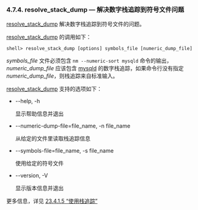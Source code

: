 ### 4.7.4. resolve\_stack\_dump — 解决数字栈追踪到符号文件问题


[resolve\_stack\_dump](#) 解决数字栈追踪到符号文件的问题。

[resolve\_stack\_dump](#) 的调用如下：

```shell
shell> resolve_stack_dump [options] symbols_file [numeric_dump_file]
```

*symbols\_file* 文件必须包含 `nm --numeric-sort mysqld` 命令的输出，*numeric\_dump\_file* 应该包含 [mysqld][04.03.01] 的数字栈追踪，如果命令行没有指定 *numeric\_dump\_file*，则栈追踪来自标准输入。

[resolve_stack_dump](#) 支持的选项如下：

* --help, -h

	显示帮助信息并退出

* --numeric-dump-file=file_name, -n file_name

	从给定的文件里读取栈追踪信息

* --symbols-file=file_name, -s file_name

	使用给定的符号文件

* --version, -V

	显示版本信息并退出

更多信息，详见 [23.4.1.5 “使用栈追踪”][23.04.01.05]


[04.03.01]: ./04.03.01_mysqld_The_MySQL_Server.md
[23.04.01.05]:../Chapter_23/23.04.01_Debugging_a_MySQL_Server.md#23.04.01.05